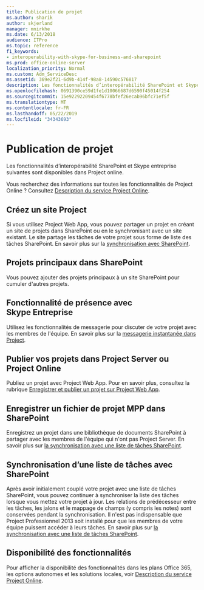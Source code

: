 ```yaml
---
title: Publication de projet
ms.author: sharik
author: skjerland
manager: mnirkhe
ms.date: 6/13/2018
audience: ITPro
ms.topic: reference
f1_keywords:
- interoperability-with-skype-for-business-and-sharepoint
ms.prod: office-online-server
localization_priority: Normal
ms.custom: Adm_ServiceDesc
ms.assetid: 369e2f21-6d9b-414f-98a8-14590c576817
description: Les fonctionnalités d’interopérabilité SharePoint et Skype entreprise suivantes sont disponibles dans Project online.
ms.openlocfilehash: 0691390ce59d1fe1d10066687d6590f45014f254
ms.sourcegitcommit: 15e92292209454f6778bfef26ecab96bfc71ef5f
ms.translationtype: MT
ms.contentlocale: fr-FR
ms.lasthandoff: 05/22/2019
ms.locfileid: "34343693"
---
```

# <a name="project-publishing"></a>Publication de projet

Les fonctionnalités d’interopérabilité SharePoint et Skype entreprise suivantes sont disponibles dans Project online.
  
Vous recherchez des informations sur toutes les fonctionnalités de Project Online ? Consultez [Description du service Project Online](project-online-service-description.md).
  
## <a name="create-a-project-site"></a>Créez un site Project
<a name="bkmk_CreateProjectsite"> </a>

Si vous utilisez Project Web App, vous pouvez partager un projet en créant un site de projets dans SharePoint ou en le synchronisant avec un site existant. Le site partage les tâches de votre projet sous forme de liste des tâches SharePoint. En savoir plus sur la [synchronisation avec SharePoint](https://go.microsoft.com/fwlink/p/?LinkId=271352).
  
## <a name="master-projects-on-sharepoint"></a>Projets principaux dans SharePoint
<a name="bkmk_MasterprojectsonSharePoint"> </a>

Vous pouvez ajouter des projets principaux à un site SharePoint pour cumuler d'autres projets. 
  
## <a name="presence-with-skype-for-business"></a>Fonctionnalité de présence avec Skype Entreprise
<a name="bkmk_PresencewithLync"> </a>

Utilisez les fonctionnalités de messagerie pour discuter de votre projet avec les membres de l'équipe. En savoir plus sur la [messagerie instantanée dans Project](https://go.microsoft.com/fwlink/p/?LinkId=271351).
  
## <a name="publish-projects-to-project-server-or-project-online"></a>Publier vos projets dans Project Server ou Project Online
<a name="bkmk_PublishProjectstoServerOnline"> </a>

Publiez un projet avec Project Web App. Pour en savoir plus, consultez la rubrique [Enregistrer et publier un projet sur Project Web App](https://go.microsoft.com/fwlink/p/?LinkId=271354).
  
## <a name="save-a-project-mpp-file-to-sharepoint"></a>Enregistrer un fichier de projet MPP dans SharePoint
<a name="bkmk_SavefiletoSharePoint"> </a>

Enregistrez un projet dans une bibliothèque de documents SharePoint à partager avec les membres de l'équipe qui n'ont pas Project Server. En savoir plus sur [la synchronisation avec une liste de tâches SharePoint](https://go.microsoft.com/fwlink/p/?LinkId=271353).
  
## <a name="task-list-sync-to-sharepoint"></a>Synchronisation d’une liste de tâches avec SharePoint
<a name="bkmk_TaskListSynctoSharePoint"> </a>

Après avoir initialement couplé votre projet avec une liste de tâches SharePoint, vous pouvez continuer à synchroniser la liste des tâches lorsque vous mettez votre projet à jour. Les relations de prédécesseur entre les tâches, les jalons et le mappage de champs (y compris les notes) sont conservées pendant la synchronisation. Il n'est pas indispensable que Project Professionnel 2013 soit installé pour que les membres de votre équipe puissent accéder à leurs tâches. En savoir plus sur [la synchronisation avec une liste de tâches SharePoint](https://go.microsoft.com/fwlink/p/?LinkId=271353).
  
## <a name="feature-availability"></a>Disponibilité des fonctionnalités
<a name="bkmk_TaskListSynctoSharePoint"> </a>

Pour afficher la disponibilité des fonctionnalités dans les plans Office 365, les options autonomes et les solutions locales, voir [Description du service Project Online](project-online-service-description.md).
  

